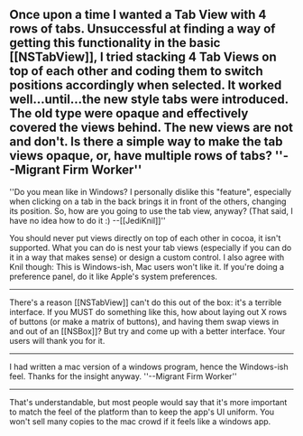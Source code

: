 Once upon a time I wanted a Tab View with 4 rows of tabs.  Unsuccessful at finding a way of getting this functionality in the basic [[NSTabView]], I tried stacking 4 Tab Views on top of each other and coding them to switch positions accordingly when selected.  It worked well...until...the new style tabs were introduced.  The old type were opaque and effectively covered the views behind.  The new views are not and don't.  Is there a simple way to make the tab views opaque, or, have multiple rows of tabs?  ''--Migrant Firm Worker''
----
''Do you mean like in Windows? I personally dislike this "feature", especially when clicking on a tab in the back brings it in front of the others, changing its position. So, how are you going to use the tab view, anyway? (That said, I have no idea how to do it :) --[[JediKnil]]''

You should never put views directly on top of each other in cocoa, it isn't supported.  What you can do is nest your tab views (especially if you can do it in a way that makes sense) or design a custom control.  I also agree with Knil though:  This is Windows-ish, Mac users won't like it.  If you're doing a preference panel, do it like Apple's system preferences.

----

There's a reason [[NSTabView]] can't do this out of the box: it's a terrible interface. If you MUST do something like this, how about laying out X rows of buttons (or make a matrix of buttons), and having them swap views in and out of an [[NSBox]]? But try and come up with a better interface. Your users will thank you for it.

----
I had written a mac version of a windows program, hence the Windows-ish feel.  Thanks for the insight anyway.  ''--Migrant Firm Worker''

----

That's understandable, but most people would say that it's more important to match the feel of the platform than to keep the app's UI uniform.  You won't sell many copies to the mac crowd if it feels like a windows app.